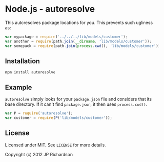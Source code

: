 Node.js - autoresolve
=====================

This autoresolves package locations for you. This prevents such ugliness as:

```js
var mypackage = require('../../../lib/models/customer');
var another = require(path.join(__dirname, 'lib/models/customer'));
var somepack = require(path.join(process.cwd(), 'lib/models/customer'));
```

Installation
------------

    npm install autoresolve



Example
-------

`autoresolve` simply looks for your `package.json` file and considers that its base directory. If it can't find `package.json`, it then uses `process.cwd()`.


```javascript
var P = require('autoresolve');
var customer = require(P('lib/models/customer'));
```


License
-------

Licensed under MIT. See `LICENSE` for more details.

Copyright (c) 2012 JP Richardson